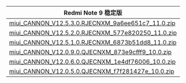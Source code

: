 | Redmi Note 9  稳定版    |
| ---- |
| [miui_CANNON_V12.5.3.0.RJECNXM_9a6ee651c7_11.0.zip](https://hugeota.d.miui.com/V12.5.3.0.RJECNXM/miui_CANNON_V12.5.3.0.RJECNXM_9a6ee651c7_11.0.zip)    |
| [miui_CANNON_V12.5.2.0.RJECNXM_577e820250_11.0.zip](https://hugeota.d.miui.com/V12.5.2.0.RJECNXM/miui_CANNON_V12.5.2.0.RJECNXM_577e820250_11.0.zip)    |
| [miui_CANNON_V12.5.1.0.RJECNXM_6873b51dd8_11.0.zip](https://hugeota.d.miui.com/V12.5.1.0.RJECNXM/miui_CANNON_V12.5.1.0.RJECNXM_6873b51dd8_11.0.zip)    |
| [miui_CANNON_V12.0.9.0.QJECNXM_873e9cfff9_10.0.zip](https://hugeota.d.miui.com/V12.0.9.0.QJECNXM/miui_CANNON_V12.0.9.0.QJECNXM_873e9cfff9_10.0.zip)    |
| [miui_CANNON_V12.0.6.0.QJECNXM_1e4df76006_10.0.zip](https://hugeota.d.miui.com/V12.0.6.0.QJECNXM/miui_CANNON_V12.0.6.0.QJECNXM_1e4df76006_10.0.zip)    |
| [miui_CANNON_V12.0.5.0.QJECNXM_f7f281427e_10.0.zip](https://hugeota.d.miui.com/V12.0.5.0.QJECNXM/miui_CANNON_V12.0.5.0.QJECNXM_f7f281427e_10.0.zip)    |
